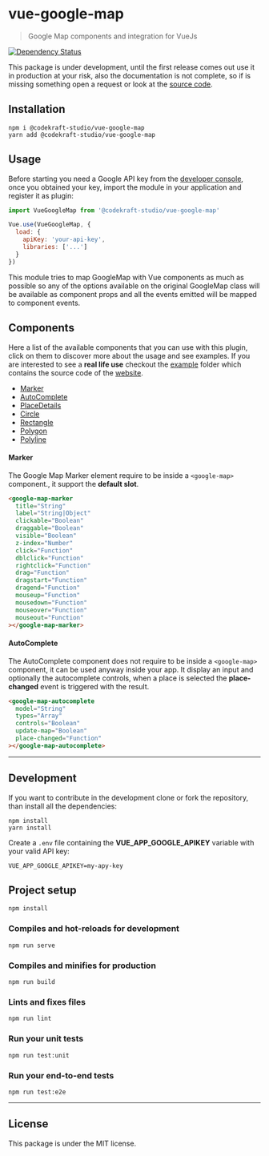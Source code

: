 # vue-google-map

> Google Map components and integration for VueJs

[![Dependency Status][daviddm-image]][daviddm-url]

This package is under development, until the first release comes out use it in production at your risk, also the documentation is not complete, so if is missing something open a request or look at the [source code](https://github.com/codekraft-studio/vue-google-map).

## Installation

```
npm i @codekraft-studio/vue-google-map
yarn add @codekraft-studio/vue-google-map
```

## Usage

Before starting you need a Google API key from the [developer console](http://console.developers.google.com/), once you obtained your key, import the module in your application and register it as plugin:

```js
import VueGoogleMap from '@codekraft-studio/vue-google-map'

Vue.use(VueGoogleMap, {
  load: {
    apiKey: 'your-api-key',
    libraries: ['...']
  }
})
```

This module tries to map GoogleMap with Vue components as much as possible so any of the options available on the original GoogleMap class will be available as component props and all the events emitted will be mapped to component events.

## Components

Here a list of the available components that you can use with this plugin, click on them to discover more about the usage and see examples. If you are interested to see a __real life use__ checkout the [example](example) folder which contains the source code of the [website]().

* [Marker](#marker)
* [AutoComplete](#autocomplete)
* [PlaceDetails](#placedetails)
* [Circle](#circle)
* [Rectangle](#rectangle)
* [Polygon](#polygon)
* [Polyline](#polyline)


#### Marker

The Google Map Marker element require to be inside a `<google-map>` component., it support the __default slot__.

```html
<google-map-marker
  title="String"
  label="String|Object"
  clickable="Boolean"
  draggable="Boolean"
  visible="Boolean"
  z-index="Number"
  click="Function"
  dblclick="Function"
  rightclick="Function"
  drag="Function"
  dragstart="Function"
  dragend="Function"
  mouseup="Function"
  mousedown="Function"
  mouseover="Function"
  mouseout="Function"
></google-map-marker>
```

#### AutoComplete

The AutoComplete component does not require to be inside a `<google-map>` component, it can be used anyway inside your app. It display an input and optionally the autocomplete controls, when a place is selected the __place-changed__ event is triggered with the result.

```html
<google-map-autocomplete
  model="String"
  types="Array"
  controls="Boolean"
  update-map="Boolean"
  place-changed="Function"
></google-map-autocomplete>
```

---

## Development

If you want to contribute in the development clone or fork the repository, than install all the dependencies:

```
npm install
yarn install
```

Create a `.env` file containing the __VUE_APP_GOOGLE_APIKEY__ variable with your valid API key:

```env
VUE_APP_GOOGLE_APIKEY=my-apy-key
```

## Project setup
```
npm install
```

### Compiles and hot-reloads for development
```
npm run serve
```

### Compiles and minifies for production
```
npm run build
```

### Lints and fixes files
```
npm run lint
```

### Run your unit tests
```
npm run test:unit
```

### Run your end-to-end tests
```
npm run test:e2e
```

---

## License

This package is under the MIT license.

[daviddm-image]: https://david-dm.org/codekraft-studio/vue-google-map.svg?theme=shields.io
[daviddm-url]: https://david-dm.org/codekraft-studio/vue-google-map
